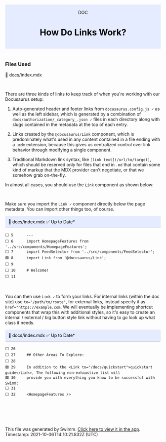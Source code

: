 <div align="center" style="background-color: #e5ecff; color: black"><br/><div>DOC</div><h1>How Do Links Work?</h1><br/></div>
<br/>

### Files Used
📄 docs/index.mdx


<br/>

There are three kinds of links to keep track of when you're working with our Docusaurus setup:

1.  Auto-generated header and footer links from `docusaurus.config.js ✓` as well as the left sidebar, which is generated by a combination of `docs/authorization/_category_.json ✓` files in each directory along with slugs contained in the metadata at the top of each entry.
    
2.  Links created by the `@docusaurus/Link` component, which is predominately what's used in any content contained in a file ending with a `.mdx` extension, because this gives us centralized control over link behavior through modifying a single component.
    
3.  Traditional Markdown link syntax, like `[link text](/url/to/target]`, which should be reserved only for files that end in `.md` that contain some kind of markup that the MDX provider can't negotiate, or that we somehow grab on-the-fly.
    

In almost all cases, you should use the `Link` component as shown below:

<br/>

Make sure you import the `Link ✓` component directly below the page metadata. You can import other things too, of course.

<div style="background: #e5ecff; padding: 10px 10px 10px 10px; border-bottom: 1px solid #c1c7d0; border-radius: 4px; color: black">    📄 docs/index.mdx ✅ Up to Date*

   </div>

```mdx
⬜ 5      ---
⬜ 6      import HomepageFeatures from '../src/components/HomepageFeatures';
⬜ 7      import FeedSelector from '../src/components/FeedSelector';
🟩 8      import Link from '@docusaurus/Link';
⬜ 9      
⬜ 10     # Welcome!
⬜ 11     
```
<br/>

You can then use `Link ✓` to form your links. For internal links (within the doc site) use `to="/path/to/route"`, for external links, instead specify it as `href="https://example.com`. We will eventually be implementing shortcut components that wrap this with additional styles, so it's easy to create an internal / external / big button style link without having to go look up what class it needs.

<div style="background: #e5ecff; padding: 10px 10px 10px 10px; border-bottom: 1px solid #c1c7d0; border-radius: 4px; color: black">    📄 docs/index.mdx ✅ Up to Date*

   </div>

```mdx
⬜ 26     
⬜ 27     ## Other Areas To Explore:
⬜ 28     
🟩 29     In addition to the <Link to="/docs/quickstart">quickstart guide</Link>, The following non-exhaustive list will 
🟩 30     provide you with everything you know to be successful with Swimm:
⬜ 31     
⬜ 32     <HomepageFeatures />
```
<br/>

<br/><br/>

This file was generated by Swimm. [Click here to view it in the app](https://app.swimm.io/#/repos/Z2l0aHViJTNBJTNBZG9jcy5zd2ltbS5pbyUzQSUzQXN3aW1taW8=/docs/ANv7K). Timestamp: 2021-10-06T14:10:21.832Z (UTC)